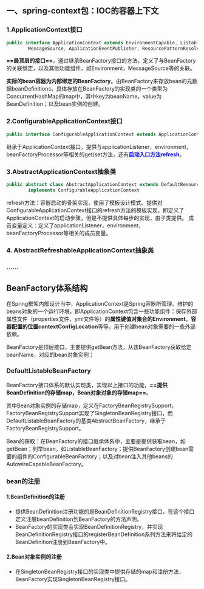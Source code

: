 ## 一、spring-context包：IOC的容器上下文

### **1.ApplicationContext接口**

```java
public interface ApplicationContext extends EnvironmentCapable, ListableBeanFactory, HierarchicalBeanFactory,
		MessageSource, ApplicationEventPublisher, ResourcePatternResolver
```

**==最顶层的接口==**，通过继承BeanFactory接口的方法，定义了与BeanFactory的关联绑定，以及其他功能组件，如Environment，MessageSource等的关联。

**实际的bean容器为内部绑定的BeanFactory**。由BeanFactory来存放bean的元数据beanDefinitions，具体存放在BeanFactory的实现类的一个类型为ConcurrentHashMap的map中，其中key为beanName，value为BeanDefinition；以及bean实例的创建。

### 2.ConfigurableApplicationContext接口

```java
public interface ConfigurableApplicationContext extends ApplicationContext, Lifecycle, Closeable
```

继承于ApplicationContext接口，提供与applicationListener，environment，beanFactoryProcessor等相关的get/set方法，还有<font color=blue>**启动入口方法refresh**</font>。

### 3.AbstractApplicationContext抽象类

```java
public abstract class AbstractApplicationContext extends DefaultResourceLoader
		implements ConfigurableApplicationContext
```

refresh方法：容器启动的骨架实现，使用了模板设计模式。提供对ConfigurableApplicationContext接口的refresh方法的模板实现，即定义了ApplicationContext的启动步骤，但是不提供具体每步的实现，由子类提供。
成员变量定义：定义了applicationListener，environment，beanFactoryProcessor等相关的成员变量。

### 4. AbstractRefreshableApplicationContext抽象类

### ......





## BeanFactory体系结构

在Spring框架内部设计当中，ApplicationContext是Spring容器所管理、维护的beans对象的一个运行环境，即ApplicationContext包含一些功能组件：保存外部属性文件（properties文件，yml文件等）的**属性键值对集合的Environment**，**容器配置的位置contextConfigLocation**等等，用于创建bean对象需要的一些外部依赖。

BeanFactory是顶层接口，主要提供getBean方法，从该BeanFactory获取给定beanName，对应的bean对象实例；

### DefaultListableBeanFactory

BeanFactory接口体系的默认实现类，实现以上接口的功能，**==提供BeanDefinition的存储map，Bean对象对象的存储map==**。

其中Bean对象实例的存储map，定义在FactoryBeanRegistrySupport，FactoryBeanRegistrySupport实现了SingletonBeanRegistry接口，而DefaultListableBeanFactory的基类AbstractBeanFactory，继承于FactoryBeanRegistrySupport。


Bean的获取：在BeanFactory的接口继承体系中，主要是提供获取bean，如getBean；列举bean，如ListableBeanFactory；提供BeanFactory创建bean需要的组件的ConfigurableBeanFactory；以及对bean注入其他beans的AutowireCapableBeanFactory。



### bean的注册

#### 1.BeanDefinition的注册

* 提供BeanDefinition注册功能的是BeanDefinitionRegistry接口，在这个接口定义注册beanDefinition到BeanFactory的方法声明。
* BeanFactory的实现类会实现BeanDefinitionRegistry，并实现BeanDefinitionRegistry接口的registerBeanDefinition系列方法来将给定的BeanDefinition注册到BeanFactory中。

#### 2.Bean对象实例的注册

* 在SingletonBeanRegistry接口的实现类中提供存储的map和注册方法，BeanFactory实现SingletonBeanRegistry接口。